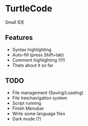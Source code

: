 # TurtleCode
Small IDE

## Features
- Syntax highlighting
- Auto-fill (press Shift+tab)
- Comment highlighting (!!!)
- Thats about it so far.

## TODO
- File management (Saving/Loading)
- File tree/navigation system
- Script running
- Finish Menubar
- Write some language files
- Dark mode (?)
